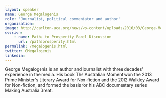 ```yaml
---
layout: speaker
name: George Megalogenis
role: 'Journalist, political commentator and author'
organisation:
image: http://carlton-uca.org/news/wp-content/uploads/2016/03/George-Megalogenis.jpg
session:
    - name: Paths to Prosperity Panel Discussion
      url: /pathsprosperity.html
permalink: /megalogenis.html
twitter: GMegalogenis
linkedin:
---
```

George Megalogenis is an author and journalist with three decades' experience in the media. His book The Australian Moment won the 2013 Prime Minister's Literary Award for Non-fiction and the 2012 Walkley Award for Non-fiction, and formed the basis for his ABC documentary series Making Australia Great. 

